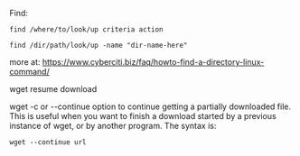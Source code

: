 Find:

```
find /where/to/look/up criteria action
```

```
find /dir/path/look/up -name "dir-name-here"
```

more at: https://www.cyberciti.biz/faq/howto-find-a-directory-linux-command/


wget resume download

wget -c or --continue option to continue getting a partially downloaded file. This is useful when you want to finish a download started by a previous instance of wget, or by another program. The syntax is:

```
wget --continue url
```
